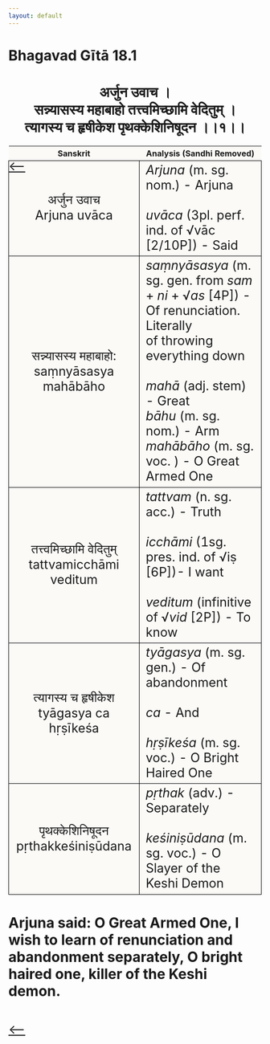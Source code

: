 ```yaml
---
layout: default
---
```

<!---
Text can be **bold**, _italic_, or ~~strikethrough~~.

[Link to another page](./another-page.html)

There should be whitespace between paragraphs.

There should be whitespace between paragraphs. We recommend including a README, or a file with information about your project.
--->

# Bhagavad Gītā 18.1

<style>
table {
  border-collapse: collapse;
  border-style: hidden;
}
th {
  background: #FBFAF7;
}
td {
  font-size: 25px;
  background: #FBFAF7;
  border: 1px solid black;
}
div.move {
  font-size: 25px;
}
</style>

<h1 style="text-align:center">
अर्जुन उवाच । <br>
सन्न्यासस्य महाबाहो तत्त्वमिच्छामि वेदितुम् । <br>
त्यागस्य च हृषीकेश पृथक्केशिनिषूदन ।।१।।
</h1>
<div class="move" style="position:relative;min-width:960px">
 <p style="position: absolute;left:0;top:0"><a href="./ch18.html">⟵</a></p>
</div>
<div class="move" style="position:relative;min-width:960px">
 <p style="position: absolute;right:0;top:0"><a href="./v18-2.html">⟶</a></p>
</div>

| Sanskrit | Analysis (Sandhi Removed) |
|:-:|-|
| अर्जुन उवाच<br>Arjuna uvāca | <em>Arjuna</em> (m. sg. nom.) - Arjuna<br><br><em>uvāca</em> (3pl. perf. ind. of √vāc [2/10P]) - Said |
| सन्न्यासस्य महाबाहो:<br>saṃnyāsasya mahābāho | <em>saṃnyāsasya</em> (m. sg. gen. from <em>sam</em> + <em>ni</em> + √<em>as</em> [4P]) - Of renunciation. Literally<br>of throwing everything down<br><br><em>mahā</em> (adj. stem) - Great<br><em>bāhu</em> (m. sg. nom.) - Arm<br><em>mahābāho</em> (m. sg. voc. ) - O Great Armed One |
|  तत्त्वमिच्छामि वेदितुम्<br>tattvamicchāmi veditum  | <em>tattvam</em> (n. sg. acc.) - Truth<br><br><em>icchāmi</em> (1sg. pres. ind. of √iṣ [6P])- I want<br><br><em>veditum</em> (infinitive of √<em>vid</em> [2P]) - To know |
| त्यागस्य च हृषीकेश<br>tyāgasya ca hṛṣīkeśa | <em>tyāgasya</em> (m. sg. gen.) - Of abandonment<br><br><em>ca</em> - And<br><br><em>hṛṣīkeśa</em> (m. sg. voc.) - O Bright Haired One |
| पृथक्केशिनिषूदन<br>pṛthakkeśiniṣūdana | <em>pṛthak</em> (adv.) - Separately<br><br><em>keśiniṣūdana</em> (m. sg. voc.) - O Slayer of the Keshi Demon |

<h1>
Arjuna said: O Great Armed One, I wish to learn of renunciation and
abandonment separately, O bright haired one, killer of the Keshi demon.
</h1>
<div class="move" style="position:relative;min-width:960px">
 <p style="position: absolute;left:0;top:0"><a href="./ch18.html">⟵</a></p>
</div>
<div class="move" style="position:relative;min-width:960px">
 <p style="position: absolute;right:0;top:0"><a href="./v18-2.html">⟶</a></p>
</div>
